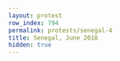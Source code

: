```yaml
---
layout: protest
row_index: 794
permalink: protests/senegal-4
title: Senegal, June 2018
hidden: true
---
```

